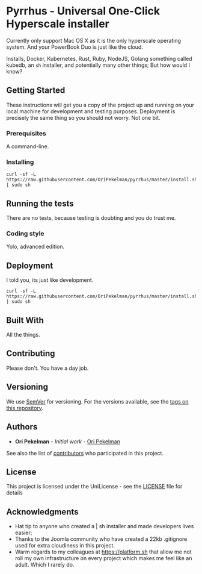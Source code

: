# Pyrrhus - Universal One-Click Hyperscale installer

Currently only support Mac OS X as it is the only hyperscale operating system.  And your PowerBook Duo is just like the cloud.

Installs, Docker, Kubernetes, Rust, Ruby, NodeJS, Golang something called kubedb, an `sh` installer, and potentially many other things; But how would I know?


## Getting Started

These instructions will get you a copy of the project up and running on your local machine for development and testing purposes. Deployment is precisely the same thing so you should not worry. Not one bit.

### Prerequisites

A command-line.

### Installing

```
curl -sf -L https://raw.githubusercontent.com/OriPekelman/pyrrhus/master/install.sh | sudo sh
```


## Running the tests

There are no tests, because testing is doubting and you do trust me.

### Coding style

Yolo, advanced edition.

## Deployment

I told you, its just like development. 

```
curl -sf -L https://raw.githubusercontent.com/OriPekelman/pyrrhus/master/install.sh | sudo sh
```

## Built With

All the things.

## Contributing

Please don't. You have a day job.

## Versioning

We use [SemVer](http://semver.org/) for versioning. For the versions available, see the [tags on this repository](https://github.com/your/project/tags). 

## Authors

* **Ori Pekelman** - *Initial work* - [Ori Pekelman](https://github.com/oripekelman)

See also the list of [contributors](https://github.com/oripekelman/pyrrhus/contributors) who participated in this project.

## License

This project is licensed under the UniLicense - see the [LICENSE](LICENSE) file for details

## Acknowledgments

* Hat tip to anyone who created a | sh installer and made developers lives easier;
* Thanks to the Joomla community who have created a 22kb .gitignore used for extra cloudiness in this project.
* Warm regards to my colleagues at https://platform.sh that allow me not roll my own infrastructure on every project which makes me feel like an adult. Which I rarely do.
